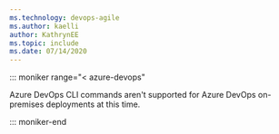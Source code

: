 ```yaml
---
ms.technology: devops-agile
ms.author: kaelli
author: KathrynEE
ms.topic: include
ms.date: 07/14/2020
---
```


::: moniker range="< azure-devops"

Azure DevOps CLI commands aren't supported for Azure DevOps on-premises deployments at this time. 

::: moniker-end